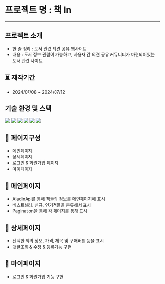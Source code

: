 # 프로젝트 명 : 책 In

---

## 프로젝트 소개

- 한 줄 정리 : 도서 관련 의견 공유 웹사이트
- 내용 : 도서 정보 관람이 가능하고, 사용자 간 의견 공유 커뮤니티가 마련되어있는 도서 관련 사이트


## ⏳ 제작기간
- 2024/07/08 ~ 2024/07/12

## 기술 환경 및 스택 

<img src="https://img.shields.io/badge/react-%2320232a.svg?style=for-the-badge&logo=react&logoColor=%2361DAFB"/> 
<img src="https://img.shields.io/badge/-React%20Query-FF4154?style=for-the-badge&logo=react%20query&logoColor=white" /> 
<img src="https://img.shields.io/badge/redux-%23593d88.svg?style=for-the-badge&logo=redux&logoColor=white"/> 
<img src="https://img.shields.io/badge/Supabase-3ECF8E?style=for-the-badge&logo=supabase&logoColor=white" /> 
<img src="https://img.shields.io/badge/vercel-%23000000.svg?style=for-the-badge&logo=vercel&logoColor=white" />
<img src="https://img.shields.io/badge/Next.js-%23000000.svg?style=for-the-badge&logo=Next.js&logoColor=white" />

## 📑 페이지구성
- 메인페이지
 - 상세페이지
- 로그인 & 회원가입 페이지
- 마이페이지

## 📑 메인페이지
- AladinApi를 통해 책들의 정보를 메인페이지에 표시
- 베스트셀러, 신규, 인기책들을 분류해서 표시
- Pagination을 통해 각 페이지를 통해 표시

## 📑 상세페이지
- 선택한 책의 정보, 가격, 제목 및 구매버튼 등을 표시
- 댓글조회 & 수정 & 등록기능 구현


## 📑 마이페이지
- 로그인 & 회원가입 기능 구현

